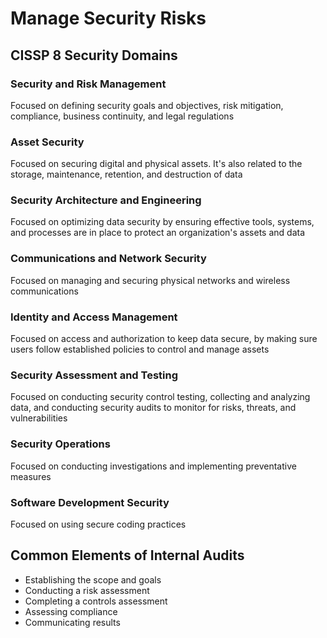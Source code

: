 # Manage Security Risks

## CISSP 8 Security Domains

### Security and Risk Management
Focused on defining security goals and objectives, risk mitigation, compliance, business continuity, and legal regulations

### Asset Security
Focused on securing digital and physical assets. It's also related to the storage, maintenance, retention, and destruction of data

### Security Architecture and Engineering
Focused on optimizing data security by ensuring effective tools, systems, and processes are in place to protect an organization's assets and data

### Communications and Network Security
Focused on managing and securing physical networks and wireless communications

### Identity and Access Management
Focused on access and authorization to keep data secure, by making sure users follow established policies to control and manage assets

### Security Assessment and Testing
Focused on conducting security control testing, collecting and analyzing data, and conducting security audits to monitor for risks, threats, and vulnerabilities

### Security Operations
Focused on conducting investigations and implementing preventative measures

### Software Development Security
Focused on using secure coding practices

## Common Elements of Internal Audits
- Establishing the scope and goals
- Conducting a risk assessment
- Completing a controls assessment
- Assessing compliance
- Communicating results
